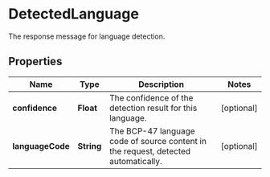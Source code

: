 

# DetectedLanguage

The response message for language detection.

## Properties

| Name | Type | Description | Notes |
|------------ | ------------- | ------------- | -------------|
|**confidence** | **Float** | The confidence of the detection result for this language. |  [optional] |
|**languageCode** | **String** | The BCP-47 language code of source content in the request, detected automatically. |  [optional] |



